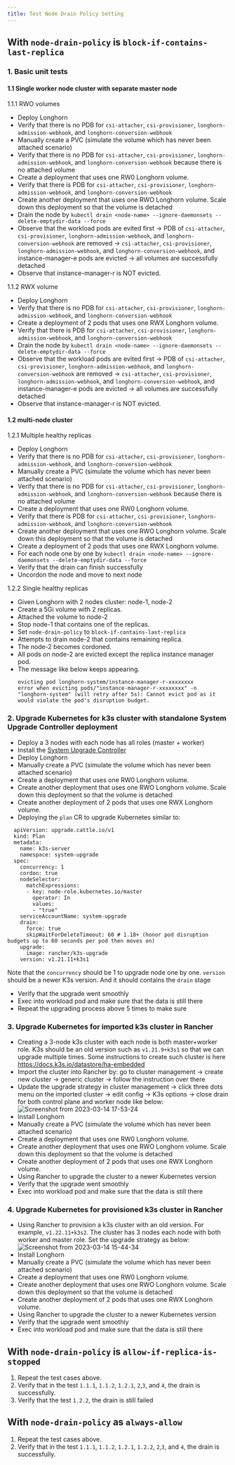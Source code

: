 ```yaml
---
title: Test Node Drain Policy Setting
---
```


## With `node-drain-policy` is `block-if-contains-last-replica`

### 1. Basic unit tests

#### 1.1 Single worker node cluster with separate master node
1.1.1 RWO volumes
* Deploy Longhorn
* Verify that there is no PDB for `csi-attacher`, `csi-provisioner`, `longhorn-admission-webhook`, and `longhorn-conversion-webhook`
* Manually create a PVC (simulate the volume which has never been attached scenario)
* Verify that there is no PDB for `csi-attacher`, `csi-provisioner`, `longhorn-admission-webhook`, and `longhorn-conversion-webhook` because there is no attached volume
* Create a deployment that uses one RW0 Longhorn volume.
* Verify that there is PDB for `csi-attacher`, `csi-provisioner`, `longhorn-admission-webhook`, and `longhorn-conversion-webhook`
* Create another deployment that uses one RWO Longhorn volume. Scale down this deployment so that the volume is detached
* Drain the node by `kubectl drain <node-name> --ignore-daemonsets --delete-emptydir-data --force`
* Observe that the workload pods are evited first -> PDB of `csi-attacher`, `csi-provisioner`, `longhorn-admission-webhook`, and `longhorn-conversion-webhook` are removed -> `csi-attacher`, `csi-provisioner`, `longhorn-admission-webhook`, and `longhorn-conversion-webhook`, and instance-manager-e pods are evicted -> all volumes are successfully detached
* Observe that instance-manager-r is NOT evicted.

1.1.2 RWX volume
* Deploy Longhorn
* Verify that there is no PDB for `csi-attacher`, `csi-provisioner`, `longhorn-admission-webhook`, and `longhorn-conversion-webhook`
* Create a deployment of 2 pods that uses one RWX Longhorn volume.
* Verify that there is PDB for `csi-attacher`, `csi-provisioner`, `longhorn-admission-webhook`, and `longhorn-conversion-webhook`
* Drain the node by `kubectl drain <node-name> --ignore-daemonsets --delete-emptydir-data --force`
* Observe that the workload pods are evited first -> PDB of  `csi-attacher`, `csi-provisioner`, `longhorn-admission-webhook`, and `longhorn-conversion-webhook` are removed -> `csi-attacher`, `csi-provisioner`, `longhorn-admission-webhook`, and `longhorn-conversion-webhook`, and instance-manager-e pods are evicted -> all volumes are successfully detached
* Observe that instance-manager-r is NOT evicted.

#### 1.2 multi-node cluster
1.2.1 Multiple healthy replicas
* Deploy Longhorn
* Verify that there is no PDB for `csi-attacher`, `csi-provisioner`, `longhorn-admission-webhook`, and `longhorn-conversion-webhook`
* Manually create a PVC (simulate the volume which has never been attached scenario)
* Verify that there is no PDB for `csi-attacher`, `csi-provisioner`, `longhorn-admission-webhook`, and `longhorn-conversion-webhook` because there is no attached volume
* Create a deployment that uses one RW0 Longhorn volume.
* Verify that there is PDB for `csi-attacher`, `csi-provisioner`, `longhorn-admission-webhook`, and `longhorn-conversion-webhook`
* Create another deployment that uses one RWO Longhorn volume. Scale down this deployment so that the volume is detached
* Create a deployment of 2 pods that uses one RWX Longhorn volume.
* For each node one by one by `kubectl drain <node-name> --ignore-daemonsets --delete-emptydir-data --force`
* Verify that the drain can finish successfully
* Uncordon the node and move to next node

1.2.2 Single healthy replicas
* Given Longhorn with 2 nodes cluster: node-1, node-2
* Create a 5Gi volume with 2 replicas. 
* Attached the volume to node-2
* Stop node-1 that contains one of the replicas.
* Set `node-drain-policy` to `block-if-contains-last-replica`
* Attempts to drain node-2 that contains remaining replica.
* The node-2 becomes cordoned.
* All pods on node-2 are evicted except the replica instance manager pod.
* The message like below keeps appearing.
    ```
    evicting pod longhorn-system/instance-manager-r-xxxxxxxx
    error when evicting pods/"instance-manager-r-xxxxxxxx" -n "longhorn-system" (will retry after 5s): Cannot evict pod as it would violate the pod's disruption budget.
    ```



### 2. Upgrade Kubernetes for k3s cluster with standalone System Upgrade Controller deployment
* Deploy a 3 nodes with each node has all roles (master + worker)
* Install the [System Upgrade Controller](https://github.com/rancher/system-upgrade-controller#deploying)
* Deploy Longhorn
* Manually create a PVC (simulate the volume which has never been attached scenario)
* Create a deployment that uses one RW0 Longhorn volume.
* Create another deployment that uses one RWO Longhorn volume. Scale down this deployment so that the volume is detached
* Create another deployment of 2 pods that uses one RWX Longhorn volume.
* Deploying the `plan` CR to upgrade Kubernetes similar to:
```
  apiVersion: upgrade.cattle.io/v1
  kind: Plan
  metadata:
    name: k3s-server
    namespace: system-upgrade
  spec:
    concurrency: 1
    cordon: true
    nodeSelector:
      matchExpressions:
      - key: node-role.kubernetes.io/master
        operator: In
        values:
        - "true"
    serviceAccountName: system-upgrade
    drain:
      force: true
      skipWaitForDeleteTimeout: 60 # 1.18+ (honor pod disruption budgets up to 60 seconds per pod then moves on)
    upgrade:
      image: rancher/k3s-upgrade
    version: v1.21.11+k3s1
  ```
Note that the `concurrency` should be 1 to upgrade node one by one. `version` should be a newer K3s version. And it should contains the `drain` stage
* Verify that the upgrade went smoothly
* Exec into workload pod and make sure that the data is still there
* Repeat the upgrading process above 5 times to make sure

### 3. Upgrade Kubernetes for imported  k3s cluster in Rancher
* Creating a 3-node k3s cluster with each node is both master+worker role. K3s should be an old version such as `v1.21.9+k3s1` so that we can upgrade multiple times. Some instructions to create such cluster is here https://docs.k3s.io/datastore/ha-embedded
* Import the cluster into Rancher by: go to cluster management -> create new cluster -> generic cluster -> follow the instruction over there
* Update the upgrade strategy in cluster management -> click three dots menu on the imported cluster -> edit config -> K3s options -> close drain for both control plane and worker node like below:
![Screenshot from 2023-03-14 17-53-24](https://user-images.githubusercontent.com/22139961/225175432-87f076ac-552c-464a-a466-42356f1ac8e2.png)
* Install Longhorn
* Manually create a PVC (simulate the volume which has never been attached scenario)
* Create a deployment that uses one RW0 Longhorn volume.
* Create another deployment that uses one RWO Longhorn volume. Scale down this deployment so that the volume is detached
* Create another deployment of 2 pods that uses one RWX Longhorn volume.
* Using Rancher to upgrade the cluster to a newer Kubernetes version
* Verify that the upgrade went smoothly
* Exec into workload pod and make sure that the data is still there

### 4. Upgrade Kubernetes for provisioned k3s cluster in Rancher
* Using Rancher to provision a k3s cluster with an old version. For example, `v1.22.11+k3s2`. The cluster has 3 nodes each node with both worker and master role. Set the upgrade strategy as below:
![Screenshot from 2023-03-14 15-44-34](https://user-images.githubusercontent.com/22139961/225163284-51c017ed-650c-4263-849c-054a0a0abf20.png)
* Install Longhorn
* Manually create a PVC (simulate the volume which has never been attached scenario)
* Create a deployment that uses one RW0 Longhorn volume.
* Create another deployment that uses one RWO Longhorn volume. Scale down this deployment so that the volume is detached
* Create another deployment of 2 pods that uses one RWX Longhorn volume.
* Using Rancher to upgrade the cluster to a newer Kubernetes version
* Verify that the upgrade went smoothly
* Exec into workload pod and make sure that the data is still there

## With `node-drain-policy` is `allow-if-replica-is-stopped`

1. Repeat the test cases above. 
1. Verify that in the test `1.1.1`, `1.1.2`, `1.2.1`, `2`,`3`, and `4`, the drain is successfully. 
1. Verify that the test `1.2.2`, the drain is still failed


## With `node-drain-policy` as `always-allow`
1. Repeat the test cases above.
1. Verify that in the test `1.1.1`, `1.1.2`, `1.2.1`, `1.2.2`, `2`,`3`, and `4`, the drain is successfully. 



